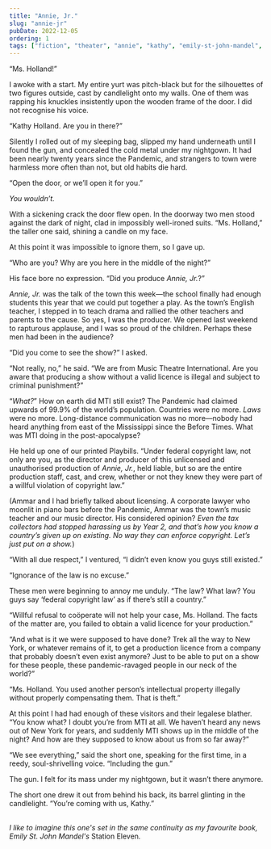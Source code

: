 ```yaml
---
title: "Annie, Jr."
slug: "annie-jr"
pubDate: 2022-12-05
ordering: 1
tags: ["fiction", "theater", "annie", "kathy", "emily-st-john-mandel", "station-eleven", "music-theater-international"]
---
```


“Ms. Holland!”

I awoke with a start. My entire yurt was pitch-black but for the silhouettes of two figures outside, cast by candlelight onto my walls. One of them was rapping his knuckles insistently upon the wooden frame of the door. I did not recognise his voice.

“Kathy Holland. Are you in there?”

Silently I rolled out of my sleeping bag, slipped my hand underneath until I found the gun, and concealed the cold metal under my nightgown. It had been nearly twenty years since the Pandemic, and strangers to town were harmless more often than not, but old habits die hard.

“Open the door, or we’ll open it for you.”

_You wouldn’t._

With a sickening crack the door flew open. In the doorway two men stood against the dark of night, clad in impossibly well-ironed suits. “Ms. Holland,” the taller one said, shining a candle on my face.

At this point it was impossible to ignore them, so I gave up.

“Who are you? Why are you here in the middle of the night?”

His face bore no expression. “Did you produce _Annie, Jr._?”

_Annie, Jr._ was the talk of the town this week—the school finally had enough students this year that we could put together a play. As the town’s English teacher, I stepped in to teach drama and rallied the other teachers and parents to the cause. So yes, I was the producer. We opened last weekend to rapturous applause, and I was so proud of the children. Perhaps these men had been in the audience?

“Did you come to see the show?” I asked.

“Not really, no,” he said. “We are from Music Theatre International. Are you aware that producing a show without a valid licence is illegal and subject to criminal punishment?”

“_What?_” How on earth did MTI still exist? The Pandemic had claimed upwards of 99.9% of the world’s population. Countries were no more. _Laws_ were no more. Long-distance communication was no more—nobody had heard anything from east of the Mississippi since the Before Times. What was MTI doing in the post-apocalypse?

He held up one of our printed Playbills. “Under federal copyright law, not only are you, as the director and producer of this unlicensed and unauthorised production of _Annie, Jr._, held liable, but so are the entire production staff, cast, and crew, whether or not they knew they were part of a willful violation of copyright law.”

(Ammar and I had briefly talked about licensing. A corporate lawyer who moonlit in piano bars before the Pandemic, Ammar was the town’s music teacher and our music director. His considered opinion? _Even the tax collectors had stopped harassing us by Year 2, and that’s how you know a country’s given up on existing. No way they can enforce copyright. Let’s just put on a show._)

“With all due respect,” I ventured, “I didn’t even know you guys still existed.”

“Ignorance of the law is no excuse.”

These men were beginning to annoy me unduly. “The law? What law? You guys say ‘federal copyright law’ as if there’s still a country.”

“Willful refusal to coöperate will not help your case, Ms. Holland. The facts of the matter are, you failed to obtain a valid licence for your production.”

“And what is it we were supposed to have done? Trek all the way to New York, or whatever remains of it, to get a production licence from a company that probably doesn’t even exist anymore? Just to be able to put on a show for these people, these pandemic-ravaged people in our neck of the world?”

“Ms. Holland. You used another person’s intellectual property illegally without properly compensating them. That is theft.”

At this point I had had enough of these visitors and their legalese blather. “You know what? I doubt you’re from MTI at all. We haven’t heard any news out of New York for years, and suddenly MTI shows up in the middle of the night? And how are they supposed to know about us from so far away?”

“We see everything,” said the short one, speaking for the first time, in a reedy, soul-shrivelling voice. “Including the gun.”

The gun. I felt for its mass under my nightgown, but it wasn’t there anymore.

The short one drew it out from behind his back, its barrel glinting in the candlelight. “You’re coming with us, Kathy.”

<br />

<div class="commentary">
<i>
I like to imagine this one's set in the same continuity as my favourite book, Emily St. John Mandel's </i>Station Eleven<i>.
</i>
</div>